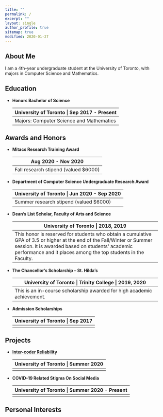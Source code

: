 ```yaml
---
title: ""
permalink: /
excerpt: ""
layout: single
author_profile: true
sitemap: true
modified: 2020-01-27
---
```


## About Me

I am a 4th-year undergraduate student at the University of Toronto, with majors in Computer Science and Mathematics. 

## Education

* **Honors Bachelor of Science** 
    
    |University of Toronto \| Sep 2017 - Present|
    | ------------------|
    |Majors: Computer Science and Mathematics|

<!-- ## Experience -->

## Awards and Honors
* **Mitacs Research Training Award**

    |Aug 2020 - Nov 2020|
    | ------------------|
    |Fall research stipend (valued $6000)|
    <!-- https://www.utm.utoronto.ca/vp-research/mitacs-research-training-award -->

* **Department of Computer Science Undergraduate Research Award**

    |University of Toronto \| Jun 2020 - Sep 2020|
    | ------------------|
    |Summer research stipend (valued $6000)|
     

* **Dean’s List Scholar, Faculty of Arts and Science**

    | University of Toronto       \| 2018, 2019  | 
    | ------------------|
    | This honor is reserved for students who obtain a cumulative GPA of 3.5 or higher at the end of the Fall/Winter or Summer session. It is awarded based on students' academic performance and it places among the top students in the Faculty.|

* **The Chancellor’s Scholarship – St. Hilda’s**  

    |University of Toronto \| Trinity College \| 2019, 2020 |
    | ------------------|
    |This is an in-course scholarship awarded for high academic achievement.|
   <!-- https://www.trinity.utoronto.ca/study-arts-science/scholarships-financial-aid/in-course-scholarships/ --> 

* **Admission Scholarships**

    |University of Toronto \| Sep 2017 |
    | ------------------|
    ||
    

## Projects

* **[Inter-coder Reliability](https://github.com/dingyanna/intercoder-reliability-app)**

    |University of Toronto \| Summer 2020 |
    | ------------------|
    ||

* **COVID-19 Related Stigma On Social Media**

    |University of Toronto \| Summer 2020 - Present |
    | ------------------|
    ||

## Personal Interests